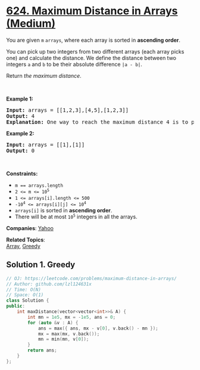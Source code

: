 # [624. Maximum Distance in Arrays (Medium)](https://leetcode.com/problems/maximum-distance-in-arrays)

<p>You are given <code>m</code> <code>arrays</code>, where each array is sorted in <strong>ascending order</strong>.</p>

<p>You can pick up two integers from two different arrays (each array picks one) and calculate the distance. We define the distance between two integers <code>a</code> and <code>b</code> to be their absolute difference <code>|a - b|</code>.</p>

<p>Return <em>the maximum distance</em>.</p>

<p>&nbsp;</p>
<p><strong class="example">Example 1:</strong></p>

<pre>
<strong>Input:</strong> arrays = [[1,2,3],[4,5],[1,2,3]]
<strong>Output:</strong> 4
<strong>Explanation:</strong> One way to reach the maximum distance 4 is to pick 1 in the first or third array and pick 5 in the second array.
</pre>

<p><strong class="example">Example 2:</strong></p>

<pre>
<strong>Input:</strong> arrays = [[1],[1]]
<strong>Output:</strong> 0
</pre>

<p>&nbsp;</p>
<p><strong>Constraints:</strong></p>

<ul>
	<li><code>m == arrays.length</code></li>
	<li><code>2 &lt;= m &lt;= 10<sup>5</sup></code></li>
	<li><code>1 &lt;= arrays[i].length &lt;= 500</code></li>
	<li><code>-10<sup>4</sup> &lt;= arrays[i][j] &lt;= 10<sup>4</sup></code></li>
	<li><code>arrays[i]</code> is sorted in <strong>ascending order</strong>.</li>
	<li>There will be at most <code>10<sup>5</sup></code> integers in all the arrays.</li>
</ul>


**Companies**:
[Yahoo](https://leetcode.com/company/yahoo)

**Related Topics**:  
[Array](https://leetcode.com/tag/array), [Greedy](https://leetcode.com/tag/greedy)

## Solution 1. Greedy

```cpp
// OJ: https://leetcode.com/problems/maximum-distance-in-arrays/
// Author: github.com/lzl124631x
// Time: O(N)
// Space: O(1)
class Solution {
public:
    int maxDistance(vector<vector<int>>& A) {
        int mn = 1e5, mx = -1e5, ans = 0;
        for (auto &v : A) {
            ans = max({ ans, mx - v[0], v.back() - mn });
            mx = max(mx, v.back());
            mn = min(mn, v[0]);
        }
        return ans;
    }
};
```